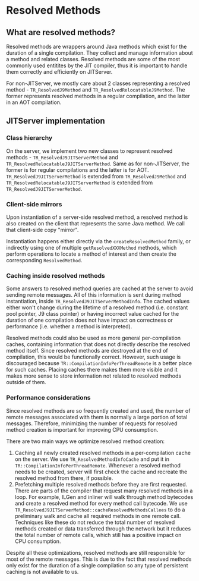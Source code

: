 <!--
Copyright IBM Corp. and others 2018

This program and the accompanying materials are made available under
the terms of the Eclipse Public License 2.0 which accompanies this
distribution and is available at https://www.eclipse.org/legal/epl-2.0/
or the Apache License, Version 2.0 which accompanies this distribution and
is available at https://www.apache.org/licenses/LICENSE-2.0.

This Source Code may also be made available under the following
Secondary Licenses when the conditions for such availability set
forth in the Eclipse Public License, v. 2.0 are satisfied: GNU
General Public License, version 2 with the GNU Classpath
Exception [1] and GNU General Public License, version 2 with the
OpenJDK Assembly Exception [2].

[1] https://www.gnu.org/software/classpath/license.html
[2] https://openjdk.org/legal/assembly-exception.html

SPDX-License-Identifier: EPL-2.0 OR Apache-2.0 OR GPL-2.0 WITH Classpath-exception-2.0 OR LicenseRef-GPL-2.0 WITH Assembly-exception
-->

# Resolved Methods

## What are resolved methods?

Resolved methods are wrappers around Java methods which exist for the duration of a single compilation. They collect and manage information about a method and related classes.
Resolved methods are some of the most commonly used entitites by the JIT compiler, thus it is important to handle them correctly and efficiently on JITServer.

For non-JITServer, we mostly care about 2 classes representing a resolved method - `TR_ResolvedJ9Method` and `TR_ResolvedRelocatableJ9Method`.
The former represents resolved methods in a regular compilation, and the latter in an AOT compilation.

## JITServer implementation

### Class hierarchy

On the server, we implement two new classes to represent resolved methods - `TR_ResolvedJ9JITServerMethod` and `TR_ResolvedRelocatableJ9JITServerMethod`.
Same as for non-JITServer, the former is for regular compilations and the latter is for AOT. `TR_ResolvedJ9JITServerMethod` is extended from `TR_ResolvedJ9Method` and
`TR_ResolvedRelocatableJ9JITServerMethod` is extended from `TR_ResolvedJ9JITServerMethod`.

### Client-side mirrors

Upon instantiation of a server-side resolved method, a resolved method is also created on the client that represents the same Java method. We call that client-side copy "mirror".

Instantiation happens either directly via the `createResolvedMethod` family, or indirectly using one of multiple `getResolvedXXXMethod` methods, which perform operations to locate a method of interest and then create the corresponding `ResolvedMethod`.

### Caching inside resolved methods

Some answers to resolved method queries are cached at the server to avoid sending remote messages.
All of this information is sent during method instantiation, inside `TR_ResolvedJ9JITServerMethodInfo`.
The cached values either won't change during the lifetime of a resolved method (i.e. constant pool pointer, J9 class pointer)
or having incorrect value cached for the duration of one compilation does not have impact on correctness or performance (i.e. whether a method is interpreted).

Resolved methods could also be used as more general per-compilation caches, containing information that does not directly describe the resolved method itself.
Since resolved methods are destroyed at the end of compilation, this would be functionally correct.
However, such usage is discouraged because `TR::CompilationInfoPerThreadRemote` is a better place for such caches. Placing caches there makes them more visible
and it makes more sense to store information not related to resolved methods outside of them.

### Performance considerations

Since resolved methods are so frequently created and used, the number of remote messages associated with them is normally a large portion of total messages. Therefore, minimizing the number of requests for resolved method creation is important for improving CPU consumption.

There are two main ways we optimize resolved method creation:

1. Caching all newly created resolved methods in a per-compilation cache on the server. We use `TR_ResolvedMethodInfoCache` and put it in `TR::CompilationInfoPerThreadRemote`.
Whenever a resolved method needs to be created, server will first check the cache and recreate the resolved method from there, if possible.
2. Prefetching multiple resolved methods before they are first requested. There are parts of the compiler that request many resolved methods in a loop.
For example, ILGen and inliner will walk through method bytecodes and create a resolved method for every method call bytecode.
We use `TR_ResolvedJ9JITServerMethod::cacheResolvedMethodsCallees` to do a preliminary walk and cache all required methods in one remote call.
Techniques like these do not reduce the total number of resolved methods created or data transferred through the network but it reduces the total number of remote calls,
which still has a positive impact on CPU consumption.

Despite all these optimizations, resolved methods are still responsible for most of the remote messages. This is due to the fact that resolved methods only exist
for the duration of a single compilation so any type of persistent caching is not available to us.
